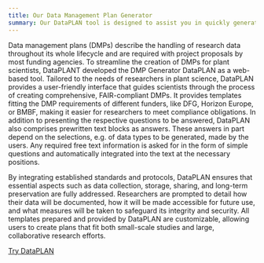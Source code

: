 ```yaml
---
title: Our Data Management Plan Generator
summary: Our DataPLAN tool is designed to assist you in quickly generating Data Management Plans (DMPs) that can be used for a variety of purposes.
---
```



Data management plans (DMPs) describe the handling of research data throughout its whole lifecycle and are required with project proposals by most funding agencies.
To streamline the creation of DMPs for plant scientists, DataPLANT developed the DMP Generator DataPLAN as a web-based tool.
Tailored to the needs of researchers in plant science, DataPLAN provides a user-friendly interface that guides scientists through the process of creating comprehensive, FAIR-compliant DMPs.
It provides templates fitting the DMP requirements of different funders, like DFG, Horizon Europe, or BMBF, making it easier for researchers to meet compliance obligations.
In addition to presenting the respective questions to be answered, DataPLAN also comprises prewritten text blocks as answers.
These answers in part depend on the selections, e.g. of data types to be generated, made by the users. Any required free text information is asked for in the form of simple questions and automatically integrated into the text at the necessary positions.


By integrating established standards and protocols, DataPLAN ensures that essential aspects such as data collection, storage, sharing, and long-term preservation are fully addressed.
Researchers are prompted to detail how their data will be documented, how it will be made accessible for future use, and what measures will be taken to safeguard its integrity and security.
All templates prepared and provided by DataPLAN are customizable, allowing users to create plans that fit both small-scale studies and large, collaborative research efforts.


[Try DataPLAN](https://dmpg.nfdi4plants.org)
